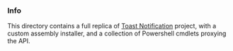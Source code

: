 ### Info

This directory contains a full replica of [Toast Notification](https://github.com/Windos/BurntToast)
project, with a custom assembly installer, and a collection of Powershell cmdlets proxying the API. 

